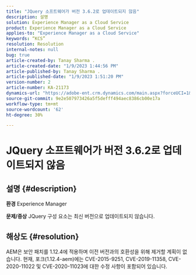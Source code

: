 ```yaml
---
title: "JQuery 소프트웨어가 버전 3.6.2로 업데이트되지 않음"
description: 설명
solution: Experience Manager as a Cloud Service
product: Experience Manager as a Cloud Service
applies-to: "Experience Manager as a Cloud Service"
keywords: “KCS”
resolution: Resolution
internal-notes: null
bug: true
article-created-by: Tanay Sharma .
article-created-date: "1/9/2023 1:44:56 PM"
article-published-by: Tanay Sharma .
article-published-date: "1/9/2023 1:51:20 PM"
version-number: 2
article-number: KA-21173
dynamics-url: "https://adobe-ent.crm.dynamics.com/main.aspx?forceUCI=1&pagetype=entityrecord&etn=knowledgearticle&id=e9b6b7c7-2390-ed11-aad1-6045bd006793"
source-git-commit: 9e2e507973426a5f5defff494aec8386cb00e17a
workflow-type: tm+mt
source-wordcount: '62'
ht-degree: 30%

---
```


# JQuery 소프트웨어가 버전 3.6.2로 업데이트되지 않음

## 설명 {#description}

<b>환경</b>
Experience Manager


<b>문제/증상</b>
JQuery 구성 요소는 최신 버전으로 업데이트되지 않습니다.


## 해상도 {#resolution}


AEM은 보안 패치를 1.12.4에 적용하며 이전 버전과의 호환성을 위해 제거할 계획이 없습니다. 현재, 포크(1.12.4-aem)에는 CVE-2015-9251, CVE-2019-11358, CVE-2020-11022 및 CVE-2020-11023에 대한 수정 사항이 포함되어 있습니다.
